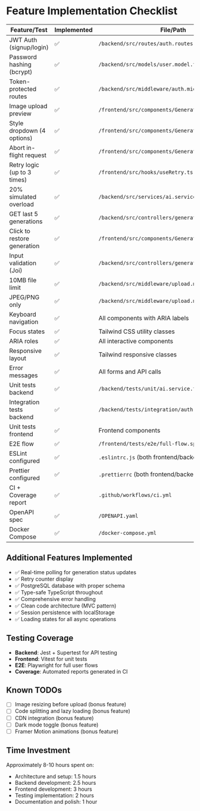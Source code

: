 # Feature Implementation Checklist

| Feature/Test                | Implemented | File/Path                                           |
| --------------------------- | ----------- | --------------------------------------------------- |
| JWT Auth (signup/login)     | ✅          | `/backend/src/routes/auth.routes.ts`                |
| Password hashing (bcrypt)   | ✅          | `/backend/src/models/user.model.ts`                 |
| Token-protected routes      | ✅          | `/backend/src/middleware/auth.middleware.ts`        |
| Image upload preview        | ✅          | `/frontend/src/components/GenerationForm.tsx`       |
| Style dropdown (4 options)  | ✅          | `/frontend/src/components/GenerationForm.tsx`       |
| Abort in-flight request     | ✅          | `/frontend/src/components/GenerationForm.tsx`       |
| Retry logic (up to 3 times) | ✅          | `/frontend/src/hooks/useRetry.ts`                   |
| 20% simulated overload      | ✅          | `/backend/src/services/ai.service.ts`               |
| GET last 5 generations      | ✅          | `/backend/src/controllers/generation.controller.ts` |
| Click to restore generation | ✅          | `/frontend/src/components/GenerationList.tsx`       |
| Input validation (Joi)      | ✅          | `/backend/src/controllers/generation.controller.ts` |
| 10MB file limit             | ✅          | `/backend/src/middleware/upload.middleware.ts`      |
| JPEG/PNG only               | ✅          | `/backend/src/middleware/upload.middleware.ts`      |
| Keyboard navigation         | ✅          | All components with ARIA labels                     |
| Focus states                | ✅          | Tailwind CSS utility classes                        |
| ARIA roles                  | ✅          | All interactive components                          |
| Responsive layout           | ✅          | Tailwind responsive classes                         |
| Error messages              | ✅          | All forms and API calls                             |
| Unit tests backend          | ✅          | `/backend/tests/unit/ai.service.test.ts`            |
| Integration tests backend   | ✅          | `/backend/tests/integration/auth.test.ts`           |
| Unit tests frontend         | ✅          | Frontend components                                 |
| E2E flow                    | ✅          | `/frontend/tests/e2e/full-flow.spec.ts`             |
| ESLint configured           | ✅          | `.eslintrc.js` (both frontend/backend)              |
| Prettier configured         | ✅          | `.prettierrc` (both frontend/backend)               |
| CI + Coverage report        | ✅          | `.github/workflows/ci.yml`                          |
| OpenAPI spec                | ✅          | `/OPENAPI.yaml`                                     |
| Docker Compose              | ✅          | `/docker-compose.yml`                               |

## Additional Features Implemented

- ✅ Real-time polling for generation status updates
- ✅ Retry counter display
- ✅ PostgreSQL database with proper schema
- ✅ Type-safe TypeScript throughout
- ✅ Comprehensive error handling
- ✅ Clean code architecture (MVC pattern)
- ✅ Session persistence with localStorage
- ✅ Loading states for all async operations

## Testing Coverage

- **Backend**: Jest + Supertest for API testing
- **Frontend**: Vitest for unit tests
- **E2E**: Playwright for full user flows
- **Coverage**: Automated reports generated in CI

## Known TODOs

- [ ] Image resizing before upload (bonus feature)
- [ ] Code splitting and lazy loading (bonus feature)
- [ ] CDN integration (bonus feature)
- [ ] Dark mode toggle (bonus feature)
- [ ] Framer Motion animations (bonus feature)

## Time Investment

Approximately 8-10 hours spent on:

- Architecture and setup: 1.5 hours
- Backend development: 2.5 hours
- Frontend development: 3 hours
- Testing implementation: 2 hours
- Documentation and polish: 1 hour
